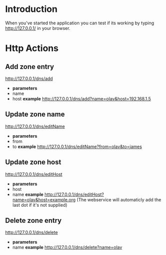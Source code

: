 # Introduction #

When you've started the application you can test if its working by typing http://127.0.0.1/ in your browser.


# Http Actions #

## Add zone entry ##
http://127.0.0.1/dns/add
  * **parameters**
  * name
  * host
**example**
http://127.0.0.1/dns/add?name=olav&host=192.168.1.5

## Update zone name ##
http://127.0.0.1/dns/editName
  * **parameters**
  * from
  * to
**example**
http://127.0.0.1/dns/editName?from=olav&to=james


## Update zone host ##
http://127.0.0.1/dns/editHost
  * **parameters**
  * host
  * name
**example**
http://127.0.0.1/dns/editHost?name=olav&host=example.org
(The webservice will automaticly add the last dot if it's not supplied)


## Delete zone entry ##
http://127.0.0.1/dns/delete
  * **parameters**
  * name
**example**
http://127.0.0.1/dns/delete?name=olav